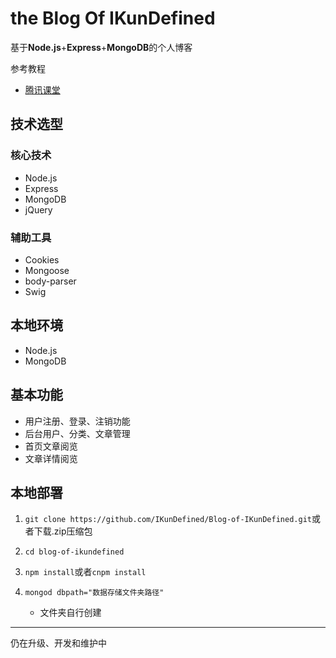 # the Blog Of IKunDefined

基于**Node.js**+**Express**+**MongoDB**的个人博客

参考教程

* [腾讯课堂](https://ke.qq.com/course/185893)

## 技术选型

### 核心技术

* Node.js
* Express
* MongoDB
* jQuery

### 辅助工具

* Cookies
* Mongoose
* body-parser
* Swig

## 本地环境

* Node.js
* MongoDB

## 基本功能

* 用户注册、登录、注销功能
* 后台用户、分类、文章管理
* 首页文章阅览
* 文章详情阅览

## 本地部署

1. `git clone https://github.com/IKunDefined/Blog-of-IKunDefined.git`或者下载.zip压缩包
2. `cd blog-of-ikundefined`
3. `npm install`或者`cnpm install`
4. `mongod dbpath="数据存储文件夹路径"`

    * 文件夹自行创建

***

仍在升级、开发和维护中